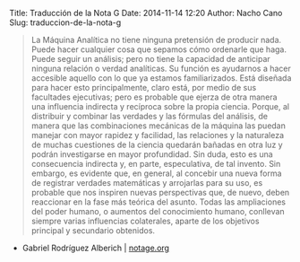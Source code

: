 Title: Traducción de la Nota G
Date: 2014-11-14 12:20
Author: Nacho Cano
Slug: traduccion-de-la-nota-g

> La Máquina Analítica no tiene ninguna pretensión de producir nada.
> Puede hacer cualquier cosa que sepamos cómo ordenarle que haga. Puede
> seguir un análisis; pero no tiene la capacidad de anticipar ninguna
> relación o verdad analíticas. Su función es ayudarnos a hacer
> accesible aquello con lo que ya estamos familiarizados. Está diseñada
> para hacer esto principalmente, claro está, por medio de sus
> facultades ejecutivas; pero es probable que ejerza de otra manera una
> influencia indirecta y recíproca sobre la propia ciencia. Porque, al
> distribuir y combinar las verdades y las fórmulas del análisis, de
> manera que las combinaciones mecánicas de la máquina las puedan
> manejar con mayor rapidez y facilidad, las relaciones y la naturaleza
> de muchas cuestiones de la ciencia quedarán bañadas en otra luz y
> podrán investigarse en mayor profundidad. Sin duda, esto es una
> consecuencia indirecta y, en parte, especulativa, de tal invento. Sin
> embargo, es evidente que, en general, al concebir una nueva forma de
> registrar verdades matemáticas y arrojarlas para su uso, es probable
> que nos inspiren nuevas perspectivas que, de nuevo, deben reaccionar
> en la fase más teórica del asunto. Todas las ampliaciones del poder
> humano, o aumentos del conocimiento humano, conllevan siempre varias
> influencias colaterales, aparte de los objetivos principal y
> secundario obtenidos.

- Gabriel Rodríguez Alberich | [notage.org][]

  [notage.org]: http://notage.org/
    "Traducción de la Nota G"
